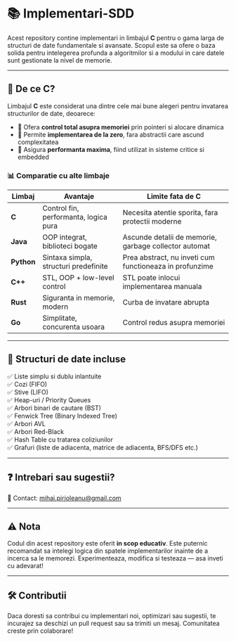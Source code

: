 # 📚 Implementari-SDD

Acest repository contine implementari in limbajul **C** pentru o gama larga de structuri de date fundamentale si avansate. Scopul este sa ofere o baza solida pentru intelegerea profunda a algoritmilor si a modului in care datele sunt gestionate la nivel de memorie.

---

## 🔧 De ce C?

Limbajul **C** este considerat una dintre cele mai bune alegeri pentru invatarea structurilor de date, deoarece:

- 🧠 Ofera **control total asupra memoriei** prin pointeri si alocare dinamica  
- 🧱 Permite **implementarea de la zero**, fara abstractii care ascund complexitatea  
- 🚀 Asigura **performanta maxima**, fiind utilizat in sisteme critice si embedded  

### 📊 Comparatie cu alte limbaje

| Limbaj     | Avantaje                     | Limite fata de C                  |
|------------|------------------------------|-----------------------------------|
| **C**      | Control fin, performanta, logica pura | Necesita atentie sporita, fara protectii moderne |
| **Java**   | OOP integrat, biblioteci bogate | Ascunde detalii de memorie, garbage collector automat |
| **Python** | Sintaxa simpla, structuri predefinite | Prea abstract, nu inveti cum functioneaza in profunzime |
| **C++**    | STL, OOP + low-level control  | STL poate inlocui implementarea manuala |
| **Rust**   | Siguranta in memorie, modern  | Curba de invatare abrupta         |
| **Go**     | Simplitate, concurenta usoara | Control redus asupra memoriei     |

---

## 📌 Structuri de date incluse

✅ Liste simplu si dublu inlantuite  
✅ Cozi (FIFO)  
✅ Stive (LIFO)  
✅ Heap-uri / Priority Queues  
✅ Arbori binari de cautare (BST)  
✅ Fenwick Tree (Binary Indexed Tree)  
✅ Arbori AVL  
✅ Arbori Red-Black  
✅ Hash Table cu tratarea coliziunilor  
✅ Grafuri (liste de adiacenta, matrice de adiacenta, BFS/DFS etc.)

---

## ❓ Intrebari sau sugestii?

📧 Contact: [mihai.pirjoleanu@gmail.com](mailto:mihai.pirjoleanu@gmail.com)

---

## ⚠️ Nota

Codul din acest repository este oferit **in scop educativ**. Este puternic recomandat sa intelegi logica din spatele implementarilor inainte de a incerca sa le memorezi. Experimenteaza, modifica si testeaza — asa inveti cu adevarat!

---

## 🛠️ Contributii

Daca doresti sa contribui cu implementari noi, optimizari sau sugestii, te incurajez sa deschizi un pull request sau sa trimiti un mesaj. Comunitatea creste prin colaborare!
